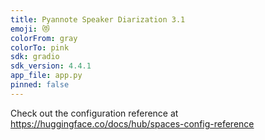```yaml
---
title: Pyannote Speaker Diarization 3.1
emoji: 😻
colorFrom: gray
colorTo: pink
sdk: gradio
sdk_version: 4.4.1
app_file: app.py
pinned: false
---
```


Check out the configuration reference at https://huggingface.co/docs/hub/spaces-config-reference
